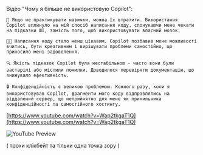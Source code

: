 <!--
date: 2024-04-09T02:09:40
-->

Відео "Чому я більше не використовую Copilot":

    🧠 Якщо не практикувати навички, можна їх втратити. Використання Copilot вплинуло на мій спосіб написання коду, спонукаючи мене чекати на підказки ШІ, замість того, щоб використовувати власний мозок.

    👨‍💻 Написання коду стало менш цікавим. Copilot позбавив мене можливості вчитись, бути креативним і вирішувати проблеми самостійно, що приносило мені задоволення.

    🔍 Якість підказок Copilot була нестабільною - часто вони були застарілі або містили помилки. Доводилося перевіряти документацію, що знижувало ефективність.

    🔒 Конфіденційність є великою проблемою. Кожного разу, коли я використовував Copilot, фрагменти мого коду відправлялись на віддалений сервер, що неприйнятно для мене як прихильника конфіденційності та самостійного хостингу.


[https://www.youtube.com/watch?v=Wap2tkgaT1Q](https://www.youtube.com/watch?v=Wap2tkgaT1Q)

![YouTube Preview](https://img.youtube.com/vi/Wap2tkgaT1Q/mqdefault.jpg)


( трохи клікбейт та тільки одна точка зору )